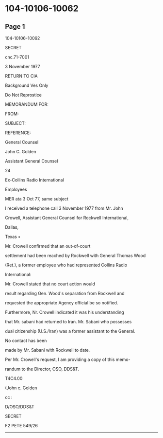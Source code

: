 # 104-10106-10062

## Page 1

104-10106-10062

SECRET

cnc.71-7001

3 November 1977

RETURN TO CIA

Background Ves Only

Do Not Reprostice

MEMORANDUM FOR:

FROM:

SUBJECT:

REFERENCE:

General Counsel

John C. Golden

Assistant General Counsel

24

Ex-Collins Radio International

Employees

MER ata 3 Oct 77, same subject

I received a telephone call 3 November 1977 from Mr. John

Crowell, Assistant General Counsel for Rockwell International,

Dallas,

Texas •

Mr. Crowell confirmed that an out-of-court

settlement had been reached by Rockwell with General Thomas Wood

(Ret.), a former employee who had represented Collins Radio

International:

Mr. Crowell stated that no court action would

result regarding Gen. Wood's separation from Rockwell and

requested the appropriate Agency official be so notified.

Furthermore, Nr. Crowell indicated it was his understanding

that Mr. sabani had returned to Iran. Mr. Sabani who possesses

dual citizenship (U.S./Iran) was a former assistant to the General.

No contact has been

made by Mr. Sabani with Rockwell to date.

Per Mr. Crowell's request, I am providing a copy of this memo-

randum to the Director, OSO, DDS&T.

T4C4.00

(John c. Golden

cc :

D/OSO/DDS&T

SECRET

F2 PETE 549/26

---

